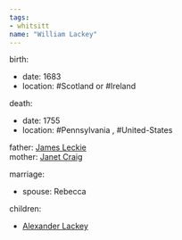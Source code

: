 ```yaml
---
tags:
- whitsitt
name: "William Lackey"
---
```


birth:
  - date: 1683
  - location: #Scotland or #Ireland 

death:
  - date: 1755
  - location: #Pennsylvania , #United-States 

father: [James Leckie](James%20Leckie.md)  
mother: [Janet Craig](Janet%20Craig.md)

marriage:
  - spouse: Rebecca  

children:
  - [Alexander Lackey](Alexander%20Lackey.md)

